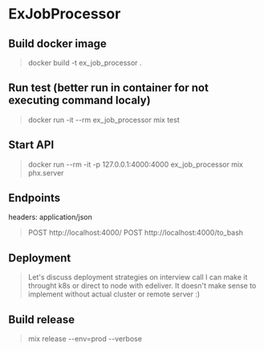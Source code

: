 # ExJobProcessor

## Build docker image
> docker build -t ex_job_processor .

## Run test (better run in container for not executing command localy)
> docker run -it --rm ex_job_processor mix test

## Start API
> docker run --rm -it -p 127.0.0.1:4000:4000 ex_job_processor mix phx.server

## Endpoints
headers: application/json

> POST http://localhost:4000/
> POST http://localhost:4000/to_bash

## Deployment
> Let's discuss deployment strategies on interview call
> I can make it throught k8s or direct to node with edeliver.
> It doesn't make sense to implement without actual cluster or remote server :)

## Build release
> mix release --env=prod --verbose




